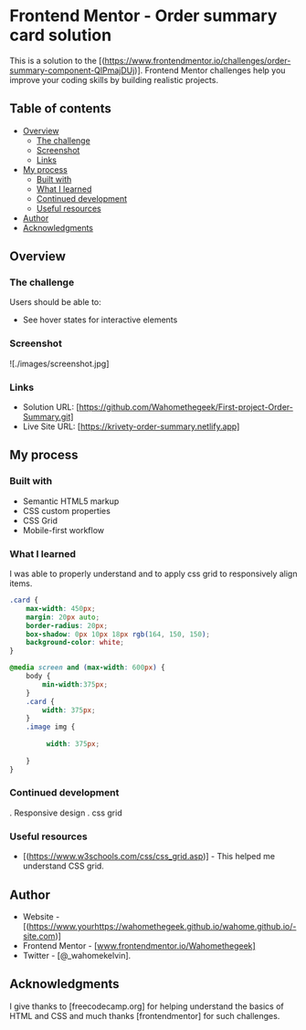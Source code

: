 # Frontend Mentor - Order summary card solution

This is a solution to the [(https://www.frontendmentor.io/challenges/order-summary-component-QlPmajDUj)]. Frontend Mentor challenges help you improve your coding skills by building realistic projects. 

## Table of contents

- [Overview](#overview)
  - [The challenge](#the-challenge)
  - [Screenshot](#screenshot)
  - [Links](#links)
- [My process](#my-process)
  - [Built with](#built-with)
  - [What I learned](#what-i-learned)
  - [Continued development](#continued-development)
  - [Useful resources](#useful-resources)
- [Author](#author)
- [Acknowledgments](#acknowledgments)


## Overview

### The challenge

Users should be able to:

- See hover states for interactive elements

### Screenshot

![./images/screenshot.jpg]


### Links

- Solution URL: [https://github.com/Wahomethegeek/First-project-Order-Summary.git]
- Live Site URL: [https://krivety-order-summary.netlify.app]

## My process

### Built with

- Semantic HTML5 markup
- CSS custom properties
- CSS Grid
- Mobile-first workflow


### What I learned

I was able to properly understand and to apply css grid to responsively align items.



``` css desktop-version
.card {
    max-width: 450px;
    margin: 20px auto; 
    border-radius: 20px;
    box-shadow: 0px 10px 18px rgb(164, 150, 150);
    background-color: white;
}
```
```css mobile-version
@media screen and (max-width: 600px) {
    body {
        min-width:375px;
    }
    .card {
        width: 375px;
    }
    .image img {
         
         width: 375px;
        
    }
}
```

### Continued development

. Responsive design
. css grid

### Useful resources

- [(https://www.w3schools.com/css/css_grid.asp)] - This helped me understand CSS grid.

## Author

- Website - [(https://www.yourhttps://wahomethegeek.github.io/wahome.github.io/-site.com)]
- Frontend Mentor - [www.frontendmentor.io/Wahomethegeek]
- Twitter - [@_wahomekelvin].

## Acknowledgments

I give thanks to [freecodecamp.org] for helping understand the basics of HTML and CSS and much thanks [frontendmentor] for such challenges.


